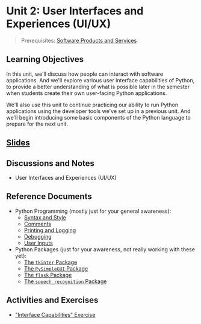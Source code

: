 # Unit 2: User Interfaces and Experiences (UI/UX)

> Prerequisites: [Software Products and Services](unit-1.md)

## Learning Objectives

In this unit, we'll discuss how people can interact with software applications. And we'll explore various user interface capabilities of Python, to provide a better understanding of what is possible later in the semester when students create their own user-facing Python applications.

We'll also use this unit to continue practicing our ability to run Python applications using the developer tools we've set up in a previous unit. And we'll begin introducing some basic components of the Python language to prepare for the next unit.

## [Slides](https://docs.google.com/presentation/d/1VOVLK8PMLIr99dOsInJIjEzZx-MxSoLRyBggj8OOLZc/edit?usp=sharing)

## Discussions and Notes

  + User Interfaces and Experiences (UI/UX)

## Reference Documents

  + Python Programming (mostly just for your general awareness):
    + [Syntax and Style](/notes/python/syntax-and-style.md)
    + [Comments](/notes/python/comments.md)
    + [Printing and Logging](/notes/python/printing.md)
    + [Debugging](/notes/python/debugging.md)
    + [User Inputs](/notes/python/inputs.md)
  + Python Packages (just for your awareness, not really working with these yet):
    + [The `tkinter` Package](/notes/python/packages/tkinter.md)
    + [The `PySimpleGUI` Package](/notes/python/packages/pysimplegui.md)
    + [The `flask` Package](/notes/python/packages/flask.md)
    + [The `speech_recognition` Package](/notes/python/packages/speech_recognition.md)

## Activities and Exercises

  + ["Interface Capabilities" Exercise](/exercises/interface-capabilities.md)
